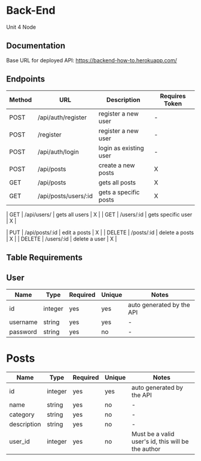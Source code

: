 # Back-End

Unit 4 Node

## Documentation

Base URL for deployed API: https://backend-how-to.herokuapp.com/

## **Endpoints**

| Method | URL                  | Description            | Requires Token |
| ------ | -------------------- | ---------------------- | -------------- |
| POST   | /api/auth/register   | register a new user    | -              |
| POST   | /register            | register a new user    | -              |
| POST   | /api/auth/login      | login as existing user | -              |
| POST   | /api/posts           | create a new posts     | X              |
| GET    | /api/posts           | gets all posts         | X              |
| GET    | /api/posts/users/:id | gets a specific posts  | X              |

| GET | /api/users/ | gets all users | X |
| GET | /users/:id | gets specific user | X |

| PUT | /api/posts/:id | edit a posts | X |
| DELETE | /posts/:id | delete a posts | X |
| DELETE | /users/:id | delete a user | X |

## **Table Requirements**

## **User**

| Name     | Type    | Required | Unique | Notes                     |
| -------- | ------- | -------- | ------ | ------------------------- |
| id       | integer | yes      | yes    | auto generated by the API |
| username | string  | yes      | yes    | -                         |
| password | string  | yes      | no     | -                         |

# **Posts**

| Name        | Type    | Required | Unique | Notes                                              |
| ----------- | ------- | -------- | ------ | -------------------------------------------------- |
| id          | integer | yes      | yes    | auto generated by the API                          |
| name        | string  | yes      | no     | -                                                  |
| category    | string  | yes      | no     | -                                                  |
| description | string  | yes      | no     | -                                                  |
| user_id     | integer | yes      | no     | Must be a valid user's id, this will be the author |
